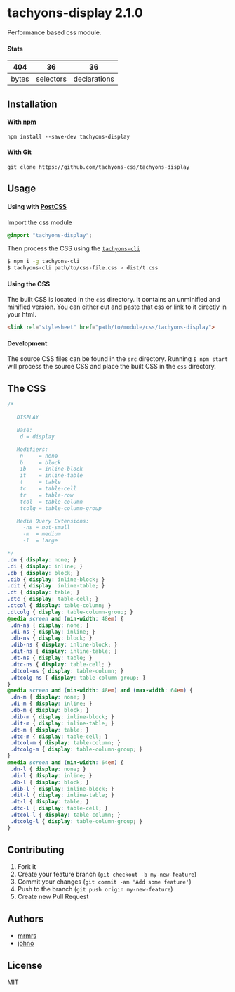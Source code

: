 # tachyons-display 2.1.0

Performance based css module.

#### Stats

404 | 36 | 36
---|---|---
bytes | selectors | declarations

## Installation

#### With [npm](https://npmjs.com)

```
npm install --save-dev tachyons-display
```

#### With Git

```
git clone https://github.com/tachyons-css/tachyons-display
```

## Usage

#### Using with [PostCSS](https://github.com/postcss/postcss)

Import the css module

```css
@import "tachyons-display";
```

Then process the CSS using the [`tachyons-cli`](https://github.com/tachyons-css/tachyons-cli)

```sh
$ npm i -g tachyons-cli
$ tachyons-cli path/to/css-file.css > dist/t.css
```

#### Using the CSS

The built CSS is located in the `css` directory. It contains an unminified and minified version.
You can either cut and paste that css or link to it directly in your html.

```html
<link rel="stylesheet" href="path/to/module/css/tachyons-display">
```

#### Development

The source CSS files can be found in the `src` directory.
Running `$ npm start` will process the source CSS and place the built CSS in the `css` directory.

## The CSS

```css
/*

   DISPLAY

   Base:
    d = display

   Modifiers:
    n     = none
    b     = block
    ib    = inline-block
    it    = inline-table
    t     = table
    tc    = table-cell
    tr    = table-row
    tcol  = table-column
    tcolg = table-column-group

   Media Query Extensions:
     -ns = not-small
     -m  = medium
     -l  = large

*/
.dn { display: none; }
.di { display: inline; }
.db { display: block; }
.dib { display: inline-block; }
.dit { display: inline-table; }
.dt { display: table; }
.dtc { display: table-cell; }
.dtcol { display: table-column; }
.dtcolg { display: table-column-group; }
@media screen and (min-width: 48em) {
 .dn-ns { display: none; }
 .di-ns { display: inline; }
 .db-ns { display: block; }
 .dib-ns { display: inline-block; }
 .dit-ns { display: inline-table; }
 .dt-ns { display: table; }
 .dtc-ns { display: table-cell; }
 .dtcol-ns { display: table-column; }
 .dtcolg-ns { display: table-column-group; }
}
@media screen and (min-width: 48em) and (max-width: 64em) {
 .dn-m { display: none; }
 .di-m { display: inline; }
 .db-m { display: block; }
 .dib-m { display: inline-block; }
 .dit-m { display: inline-table; }
 .dt-m { display: table; }
 .dtc-m { display: table-cell; }
 .dtcol-m { display: table-column; }
 .dtcolg-m { display: table-column-group; }
}
@media screen and (min-width: 64em) {
 .dn-l { display: none; }
 .di-l { display: inline; }
 .db-l { display: block; }
 .dib-l { display: inline-block; }
 .dit-l { display: inline-table; }
 .dt-l { display: table; }
 .dtc-l { display: table-cell; }
 .dtcol-l { display: table-column; }
 .dtcolg-l { display: table-column-group; }
}
```

## Contributing

1. Fork it
2. Create your feature branch (`git checkout -b my-new-feature`)
3. Commit your changes (`git commit -am 'Add some feature'`)
4. Push to the branch (`git push origin my-new-feature`)
5. Create new Pull Request

## Authors

* [mrmrs](http://mrmrs.io)
* [johno](http://johnotander.com)

## License

MIT

